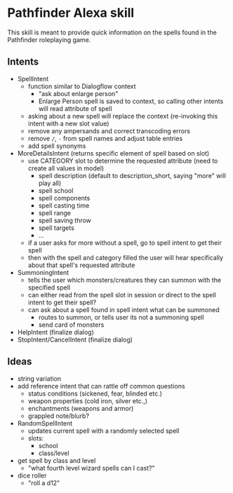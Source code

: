 # Pathfinder Alexa skill

This skill is meant to provide quick information on the spells found in the Pathfinder roleplaying game.

## Intents

- SpellIntent
  - function similar to Dialogflow context
    - "ask about enlarge person"
    - Enlarge Person spell is saved to context, so calling other intents will read attribute of spell
  - asking about a new spell will replace the context (re-invoking this intent with a new slot value)
  - remove any ampersands and correct transcoding errors
  - remove `/`, `-` from spell names and adjust table entries
  - add spell synonyms
- MoreDetailsIntent (returns specific element of spell based on slot)
  - use CATEGORY slot to determine the requested attribute (need to create all values in model)
    - spell description (default to description_short, saying "more" will play all)
    - spell school
    - spell components
    - spell casting time
    - spell range
    - spell saving throw
    - spell targets
    - ...
  - if a user asks for more without a spell, go to spell intent to get their spell
  - then with the spell and category filled the user will hear specifically about that spell's requested attribute
- SummoningIntent
  - tells the user which monsters/creatures they can summon with the specified spell
  - can either read from the spell slot in session or direct to the spell intent to get their spell?
  - can ask about a spell found in spell intent what can be summoned
    - routes to summon, or tells user its not a summoning spell
    - send card of monsters
- HelpIntent (finalize dialog)
- StopIntent/CancelIntent (finalize dialog)

## Ideas

- string variation
- add reference intent that can rattle off common questions
  - status conditions (sickened, fear, blinded etc.)
  - weapon properties (cold iron, silver etc.,)
  - enchantments (weapons and armor)
  - grappled note/blurb?
- RandomSpellIntent
  - updates current spell with a randomly selected spell
  - slots:
    - school
    - class/level
- get spell by class and level
  - "what fourth level wizard spells can I cast?"
- dice roller
  - "roll a d12"